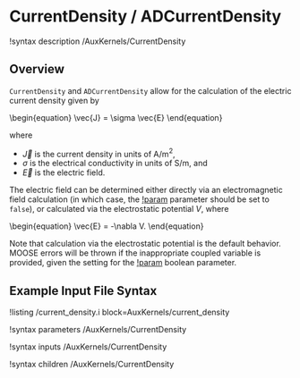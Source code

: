 # CurrentDensity / ADCurrentDensity

!syntax description /AuxKernels/CurrentDensity

## Overview

`CurrentDensity` and `ADCurrentDensity` allow for the calculation of the electric
current density given by

\begin{equation}
  \vec{J} = \sigma \vec{E}
\end{equation}

where

- $\vec{J}$ is the current density in units of A/m$^2$,
- $\sigma$ is the electrical conductivity in units of S/m, and
- $\vec{E}$ is the electric field.

The electric field can be determined either directly via an electromagnetic field
calculation (in which case, the [!param](/AuxKernels/CurrentDensity/electrostatic) 
parameter should be set to `false`), or calculated via the electrostatic potential 
$V$, where

\begin{equation}
  \vec{E} = -\nabla V.
\end{equation}

Note that calculation via the electrostatic potential is the default behavior.
MOOSE errors will be thrown if the inappropriate coupled variable is provided,
given the setting for the [!param](/AuxKernels/CurrentDensity/electrostatic) 
boolean parameter.

## Example Input File Syntax

!listing /current_density.i block=AuxKernels/current_density

!syntax parameters /AuxKernels/CurrentDensity

!syntax inputs /AuxKernels/CurrentDensity

!syntax children /AuxKernels/CurrentDensity
